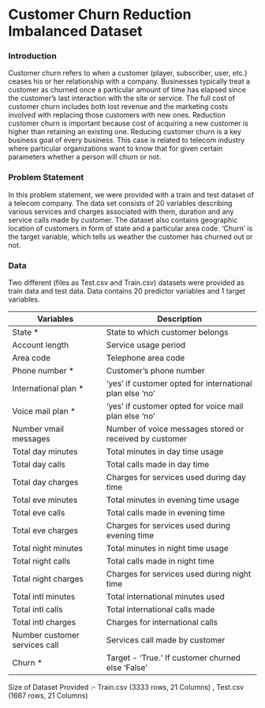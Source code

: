 # Customer Churn Reduction Imbalanced Dataset

### Introduction

Customer churn refers to when a customer (player, subscriber, user, etc.) ceases his or her relationship with a company. Businesses typically treat a customer as churned once a particular amount of time has elapsed since the customer’s last interaction with the site or service. The full cost of customer churn includes both lost revenue and the marketing costs involved with replacing those customers with new ones. Reduction customer churn is important because cost of acquiring a new customer is higher than retaining an existing one. Reducing customer churn is a key business goal of every business. This case is related to telecom industry where particular organizations want to know that for given certain parameters whether a person will churn or not.



### Problem Statement

In this problem statement, we were provided with a train and test dataset of a telecom company. The data set consists of 20 variables describing various services and charges associated with them, duration and any service calls made by customer. The dataset also contains geographic location of customers in form of state and a particular area code. ‘Churn’ is the target variable, which tells us weather the customer has churned out or not.

### Data

Two different (files as Test.csv and Train.csv) datasets were provided as train data and test data. Data contains 20 predictor variables and 1 target variables. 


| Variables | Description |
| --- | --- |
| State *	 | State to which customer belongs |
| Account length | Service usage period |
| Area code | Telephone area code |
| Phone number * | Customer’s phone number |
| International plan * | ‘yes’ if customer opted for international plan else ‘no’ |
| Voice mail plan * | ‘yes’ if customer opted for voice mail plan else ‘no’ |
| Number vmail messages | Number of voice messages stored or received by customer |
| Total day minutes | Total minutes in day time usage |
| Total day calls | Total calls made in day time |
| Total day charges | Charges for services used during day time |
| Total eve minutes	|	Total minutes in evening time usage |
| Total eve calls	|	Total calls made in evening time |
| Total eve charges	|	Charges for services used during evening time |
| Total night minutes	|	Total minutes in night time usage |
| Total night calls	|	Total calls made in night time |
| Total night charges	|	Charges for services used during night time |
| Total intl minutes	|	Total international minutes used |
| Total intl calls	|	Total international calls made |
| Total intl charges	|	Charges for international calls |
| Number customer services call	|	Services call made by customer |
| Churn *	|	Target - ‘True.' If customer churned else ‘False’ |

Size of Dataset  Provided :- Train.csv (3333 rows, 21 Columns) , Test.csv (1667 rows, 21 Columns)
